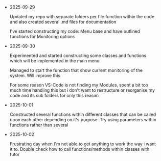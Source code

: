 - 2025-09-29

  Updated my repo with separate folders per file function within the code and also created several .md files for documentation
  
  I've started constructing my code: Menu base and have outlined functions for Monitoring options 

- 2025-09-30

  Experimented and started constructing some classes and functions which will be implemented in the main menu

  Managed to start the function that show current monitoring of the system. Will improve this 

  For some reason VS-Code is not finding my Modules, spent a bit too much time handling this but i don't want to restructure or reorganise my code and its sub folders for only this reason

- 2025-10-01 

  Constructed several functions within different classes that can be called upon each other depending on it's purpose. Try using parameters within functions rather than several 

- 2025-10-02

  Frustrating day when I'm not able to get anything to work the way i want it to. Double check how to call functions/methods within classes with tutor 
